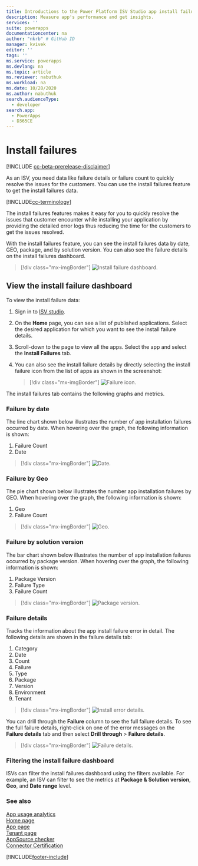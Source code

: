 ```yaml
---
title: Introductions to the Power Platform ISV Studio app install failure analytics| Microsoft Docs
description: Measure app's performance and get insights.
services: ''
suite: powerapps
documentationcenter: na
author: "nkrb" # GitHub ID
manager: kvivek
editor: ''
tags: ''
ms.service: powerapps
ms.devlang: na
ms.topic: article
ms.reviewer: nabuthuk
ms.workload: na
ms.date: 10/28/2020
ms.author: nabuthuk
search.audienceType: 
  - developer
search.app: 
  - PowerApps
  - D365CE
---
```


# Install failures


[!INCLUDE [cc-beta-prerelease-disclaimer](../../includes/cc-beta-prerelease-disclaimer.md)]

As an ISV, you need data like failure details or failure count to quickly resolve the issues for the customers. You can use the install failures feature to get the install failures data. 

[!INCLUDE[cc-terminology](includes/cc-terminology.md)]

The install failures features makes it easy for you to quickly resolve the issues that customer encounter while installing your application by providing the detailed error logs thus reducing the time for the customers to get the issues resolved.

With the install failures feature, you can see the install failures data by date, GEO, package, and by solution version. You can also see the failure details on the install failures dashboard. 

> [!div class="mx-imgBorder"]
> ![Install failure dashboard.](media/isv-install-failure-report.png "Install failure dashboard")
 
## View the install failure dashboard

To view the install failure data:

1. Sign in to [ISV studio](https://aka.ms/ISVStudio/).
1. On the **Home** page, you can see a list of published applications. Select the desired application for which you want to see the install failure details. 
1. Scroll-down to the page to view all the apps. Select the app and select the **Install Failures** tab.
1. You can also see the install failure details by directly selecting the install failure icon from the list of apps as shown in the screenshot:

   > [!div class="mx-imgBorder"]
   > ![Failure icon.](media/isv-install-failure-icon.png "Failure icon")

The install failures tab contains the following graphs and metrics.

### Failure by date

The line chart shown below illustrates the number of app installation failures occurred by date. When hovering over the graph, the following information is shown:

 1. Failure Count 
 1. Date 

> [!div class="mx-imgBorder"]
> ![Date.](media/isv-failure-by-date.png "Date")

### Failure by Geo

The pie chart shown below illustrates the number app installation failures by GEO. When hovering over the graph, the following information is shown:

1. Geo 
1. Failure Count

> [!div class="mx-imgBorder"]
> ![Geo.](media/isv-failure-by-geo.png "Geo")

### Failure by solution version

The bar chart shown below illustrates the number of app installation failures occurred by package version. When hovering over the graph, the following information is shown:

1. Package Version
1. Failure Type
1. Failure Count

> [!div class="mx-imgBorder"]
> ![Package version.](media/isv-failure-by-package-version.png "Package version")

### Failure details

Tracks the information about the app install failure error in detail. The following details are shown in the failure details tab:

1. Category
1. Date 
1. Count
1. Failure
1. Type
1. Package
1. Version
1. Environment
1. Tenant

> [!div class="mx-imgBorder"]
> ![Install error details.](media/isv-install-error-details.png "Install error details")

You can drill through the **Failure** column to see the full failure details. To see the full failure details, right-click on one of the error messages on the **Failure details** tab and then select **Drill through** > **Failure details**.

> [!div class="mx-imgBorder"]
> ![Failure details.](media/isv-failure-details-drill-through.png "Failure details")

### Filtering the install failure dashboard

ISVs can filter the install failures dashboard using the filters available. For example, an ISV can filter to see the metrics at **Package & Solution version**, **Geo**, and **Date range** level.   

### See also

[App usage analytics](isv-app-usage-analytics.md)<br/>
[Home page](isv-app-management-homepage.md)  
[App page](isv-app-management-apppage.md)<br/> 
[Tenant page](isv-app-management-tenantpage.md)<br/>
[AppSource checker](isv-app-management-appsource-checker.md)<br/>
[Connector Certification](isv-app-management-certification.md)


[!INCLUDE[footer-include](../../includes/footer-banner.md)]